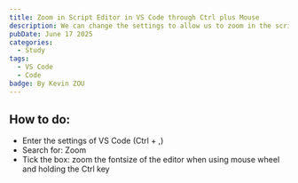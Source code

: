 ```yaml
---
title: Zoom in Script Editor in VS Code through Ctrl plus Mouse
description: We can change the settings to allow us to zoom in the script editor in VS Code using Ctrl + Mouse.
pubDate: June 17 2025
categories:
  - Study
tags:
  - VS Code
  - Code
badge: By Kevin ZOU
---
```

## How to do:
- Enter the settings of VS Code (Ctrl + ,)
- Search for: Zoom
- Tick the box: zoom the fontsize of the editor when using mouse wheel and holding the Ctrl key
